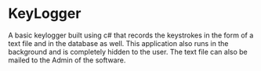 # KeyLogger
A basic keylogger built using c# that records the keystrokes in the form of a text file and in the database as well. This application also runs in the background and is completely hidden to the user. The text file can also be mailed to the Admin of the software.
